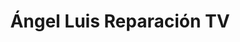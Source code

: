---
title: "Ángel Luis Reparación TV"
url: /vitigudino/angel-luis-reparacion-tv/
shop: electrónica
---